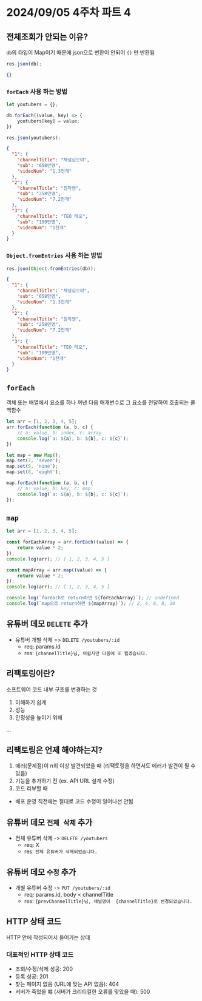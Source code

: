 # 2024/09/05 4주차 파트 4

## 전체조회가 안되는 이유?

`db`의 타입이 Map이기 때문에 json으로 변환이 안되어 `{}` 만 반환됨

```js
res.json(db);
```

```json
{}
```

### `forEach` 사용 하는 방법

```js
let youtubers = {};

db.forEach((value, key) => {
    youtubers[key] = value;
})

res.json(youtubers);
```

```json
{
  "1": {
    "channelTitle": "채널십오야",
    "sub": "658만명",
    "videoNum": "1.3천개"
  },
  "2": {
    "channelTitle": "침착맨",
    "sub": "258만명",
    "videoNum": "7.2천개"
  },
  "3": {
    "channelTitle": "TEO 테오",
    "sub": "109만명",
    "videoNum": "1천개"
  }
}
```

### `Object.fromEntries` 사용 하는 방법

```js
res.json(Object.fromEntries(db));
```

```json
{
  "1": {
    "channelTitle": "채널십오야",
    "sub": "658만명",
    "videoNum": "1.3천개"
  },
  "2": {
    "channelTitle": "침착맨",
    "sub": "258만명",
    "videoNum": "7.2천개"
  },
  "3": {
    "channelTitle": "TEO 테오",
    "sub": "109만명",
    "videoNum": "1천개"
  }
}
```

## `forEach`

객체 또는 배열에서 요소를 하나 꺼낸 다음 매개변수로 그 요소를 전달하여 호출되는 콜백함수

```js
let arr = [1, 2, 3, 4, 5];
arr.forEach(function (a, b, c) {
    // a: value, b: index, c: array
    console.log(`a: ${a}, b: ${b}, c: ${c}`);
})
```

```js
let map = new Map();
map.set(7, 'seven');
map.set(9, 'nine');
map.set(8, 'eight');

map.forEach(function (a, b, c) {
    // a: value, b: key, c: map
    console.log(`a: ${a}, b: ${b}, c: ${c}`);
});
```

## `map`

```js
let arr = [1, 2, 3, 4, 5];

const forEachArray = arr.forEach((value) => {
    return value * 2;
});
console.log(arr); // [ 1, 2, 3, 4, 5 ]

const mapArray = arr.map((value) => {
    return value * 2;
});
console.log(arr); // [ 1, 2, 3, 4, 5 ]

console.log(`foreach로 return하면 ${forEachArray}`); // undefined
console.log(`map으로 return하면 ${mapArray}`); // 2, 4, 6, 8, 10
```

## 유튜버 데모 `DELETE` 추가

- 유튜버 개별 삭제 => `DELETE /youtubers/:id`
  - req: params.id
  - res: `{channelTitle}님, 아쉽지만 다음에 또 뵙겠습니다.`

## 리팩토링이란?

소프트웨어 코드 내부 구조를 변경하는 것

1. 이해하기 쉽게
1. 성능
1. 안정성을 높이기 위해

...

## 리팩토링은 언제 해야하는지?

1. 에러(문제점)이 n회 이상 발견되었을 때 (리팩토링을 하면서도 에러가 발견이 될 수 있음)
1. 기능을 추가하기 전 (ex. API URL 설계 수정)
1. 코드 리뷰할 때

- 배포 운영 직전에는 절대로 코드 수정이 일어나선 안됨

## 유튜버 데모 `전체 삭제` 추가

- 전체 유튜버 삭제 -> `DELETE /youtubers`
  - req: X
  - res: `전체 유튜버가 삭제되었습니다.`

## 유튜버 데모 `수정` 추가

- 개별 유튜버 수정 -> `PUT /youtubers/:id`
  - req: params.id, body < channelTitle
  - res: `{prevChannelTitle}님, 채널명이  {channelTitle}로 변경되었습니다.`

## HTTP 상태 코드

HTTP 안에 작성되어서 들어가는 상태

### 대표적인 HTTP 상태 코드

- 조회/수정/삭제 성공: 200
- 등록 성공: 201
- 찾는 페이지 없음 (URL에 맞는 API 없음): 404
- 서버가 죽었을 떄 (서버가 크리티컬한 오류를 맞았을 때): 500

